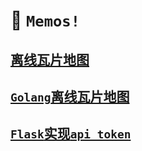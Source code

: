 # :memo: `Memos!`

## [离线瓦片地图](./offline_tileserver)

## [`Golang`离线瓦片地图](./go_offline_tileserver)

## [`Flask`实现`api token`](./redis_token)